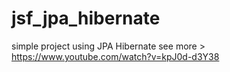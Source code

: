 # jsf_jpa_hibernate
simple project using JPA Hibernate see more > https://www.youtube.com/watch?v=kpJ0d-d3Y38
